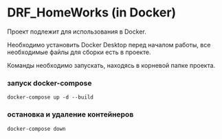 # DRF_HomeWorks (in Docker)

Проект подлежит для использования в Docker.

Необходимо установить Docker Desktop перед началом работы, все необходимые файлы для сборки есть в проекте.

Команды необходимо запускать, находясь в корневой папке проекта.

### запуск docker-compose
```commandline
docker-compose up -d --build
```

### остановка и удаление контейнеров
```commandline
docker-compose down 
```